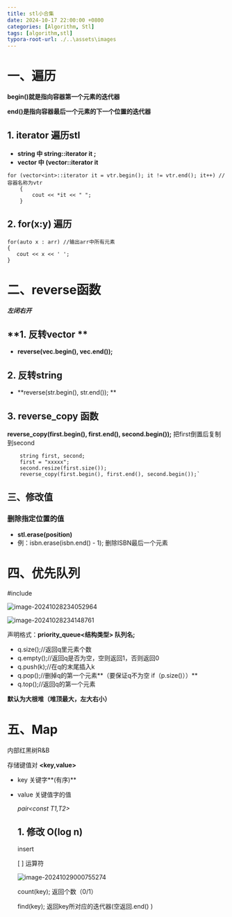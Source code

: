 ```yaml
---
title: stl小合集
date: 2024-10-17 22:00:00 +0800
categories: [Algorithm, Stl]
tags: [algorithm,stl]
typora-root-url: ./..\assets\images
---
```


# 一、遍历 

**begin()就是指向容器第一个元素的迭代器**

**end()是指向容器最后一个元素的下一个位置的迭代器**

## 1. iterator 遍历stl

- **string 中 string::iterator it ;**
- **vector 中 (vector<int>::iterator it**

```
for (vector<int>::iterator it = vtr.begin(); it != vtr.end(); it++) // 容器名称为vtr
	{
		cout << *it << " ";
	}
```

## 2. for(x:y) 遍历

```
for(auto x : arr) //输出arr中所有元素
{
   cout << x << ' ';
}
```



# 二、reverse函数

***左闭右开***

## **1. 反转vector **

- **reverse(vec.begin(), vec.end());**

## **2. 反转string**

- **reverse(str.begin(), str.end()); **

## 3. reverse_copy 函数

 **reverse_copy(first.begin(), first.end(), second.begin());** 把first倒置后复制到second

```
    string first, second;
    first = "xxxxx";
    second.resize(first.size());
    reverse_copy(first.begin(), first.end(), second.begin());`
```

## 三、修改值

### 删除指定位置的值

- **stl.erase(position)**
- 例：isbn.erase(isbn.end() - 1); 删除ISBN最后一个元素 

# 四、优先队列

\#include<queue>

![image-20241028234052964](./2024-10-17-Stl/image-20241028234052964.png)

![image-20241028234148761](./2024-10-17-Stl/image-20241028234148761.png)

声明格式：**priority_queue<结构类型> 队列名;**

- q.size();//返回q里元素个数
- q.empty();//返回q是否为空，空则返回1，否则返回0
- q.push(k);//在q的末尾插入k
- q.pop();//删掉q的第一个元素**（要保证q不为空 if（p.size()））**
- q.top();//返回q的第一个元素



**默认为大根堆（堆顶最大，左大右小）**



# 五、Map

内部红黑树R&B

存储键值对 **<key,value>**

- key 关键字**(有序)**

- value 关键值字的值

  *pair<const T1,T2>*

  ## 1. 修改 O(log n)

  insert

  [ ] 运算符

   ![image-20241029000755274](./2024-10-17-Stl/image-20241029000755274.png)

  count(key); 返回个数（0/1）

  find(key); 返回key所对应的迭代器(空返回.end()  )

  

